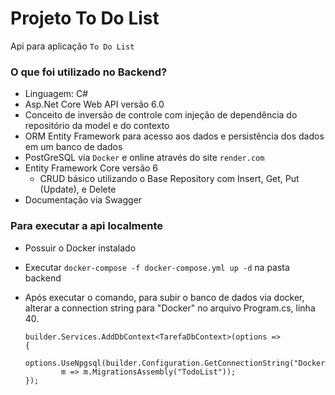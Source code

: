 # Projeto To Do List

Api para aplicação `To Do List`

### O que foi utilizado no Backend?
 - Linguagem: C#
 - Asp.Net Core Web API versão 6.0
 - Conceito de inversão de controle com injeção de dependência do repositório da model e do contexto
 - ORM Entity Framework para acesso aos dados e persistência dos dados em um banco de dados
 - PostGreSQL via `Docker` e online através do site `render.com`
 - Entity Framework Core versão 6
    - CRUD básico utilizando o Base Repository com Insert, Get, Put (Update), e Delete
 - Documentação via Swagger

### Para executar a api localmente

- Possuir o Docker instalado
- Executar `docker-compose -f docker-compose.yml up -d` na pasta backend
- Após executar o comando, para subir o banco de dados via docker, alterar a connection string para "Docker" no arquivo Program.cs, linha 40.


      builder.Services.AddDbContext<TarefaDbContext>(options =>
      {
          options.UseNpgsql(builder.Configuration.GetConnectionString("Docker"),
              m => m.MigrationsAssembly("TodoList"));
      });

